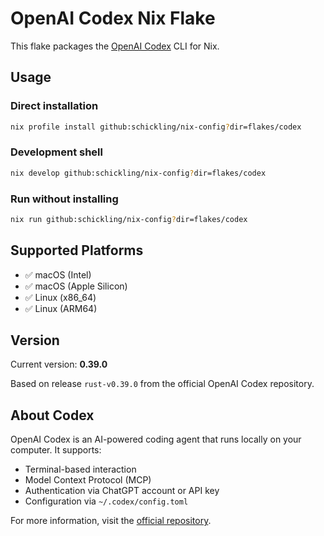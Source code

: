 # OpenAI Codex Nix Flake

This flake packages the [OpenAI Codex](https://github.com/openai/codex) CLI for Nix.

## Usage

### Direct installation

```bash
nix profile install github:schickling/nix-config?dir=flakes/codex
```

### Development shell

```bash
nix develop github:schickling/nix-config?dir=flakes/codex
```

### Run without installing

```bash
nix run github:schickling/nix-config?dir=flakes/codex
```

## Supported Platforms

- ✅ macOS (Intel)
- ✅ macOS (Apple Silicon)
- ✅ Linux (x86_64)
- ✅ Linux (ARM64)

## Version

Current version: **0.39.0**

Based on release `rust-v0.39.0` from the official OpenAI Codex repository.

## About Codex

OpenAI Codex is an AI-powered coding agent that runs locally on your computer. It supports:

- Terminal-based interaction
- Model Context Protocol (MCP)
- Authentication via ChatGPT account or API key
- Configuration via `~/.codex/config.toml`

For more information, visit the [official repository](https://github.com/openai/codex).

